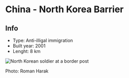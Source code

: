 # China - North Korea Barrier
## Info 
* Type: Anti-illigal immigration
* Built year: 2001
* Lenght: 8 km 
  
![North Korean soldier at a border post](http://c2.staticflickr.com/6/5018/5490782435_c9e141c789_b.jpg) 

Photo: Roman Harak
